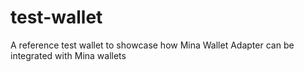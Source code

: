 # test-wallet
A reference test wallet to showcase how Mina Wallet Adapter can be integrated with Mina wallets
